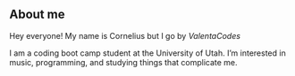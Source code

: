 <div id="header" align="center">
<img https://giphy.com/stickers/computer-stress-desk-jPAojooBlYhDipIP5l/>
</div>

## About me

Hey everyone! My name is Cornelius but I go by *ValentaCodes*

I am a coding boot camp student at the University of Utah. I’m interested in music, programming, and studying things that complicate me. 



<!---
ValentaCodes/ValentaCodes is a ✨ special ✨ repository because its `README.md` (this file) appears on your GitHub profile.
You can click the Preview link to take a look at your changes.
--->
